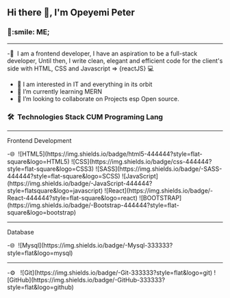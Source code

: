 <h2> Hi there 👋, I'm Opeyemi Peter </h2>

<h3> 👨:smile: ME;   </h3>
<hr/>

-👨   &nbsp;I am a frontend developer, I have an aspiration to be a full-stack developer,   Until then, I write clean, elegant and efficient code for the client's side with  HTML,       CSS and Javascript => {reactJS} 💻
- 🔭 I am interested in IT and everything in its orbit
- 🌱 I’m currently learning MERN
- 👯 I’m looking to collaborate on Projects esp Open source.

<h3> 🛠 &nbsp;Technologies Stack CUM Programing Lang</h3>

<hr/>
<p>Frontend Development</p>
  -🌐&nbsp;
    ![HTML5](https://img.shields.io/badge/html5-444444?style=flat-square&logo=HTML5)
    ![CSS](https://img.shields.io/badge/css-444444?style=flat-square&logo=CSS3)
    ![SASS](https://img.shields.io/badge/-SASS-444444?style=flat-square&logo=SCSS)
    ![JavaScript](https://img.shields.io/badge/-JavaScript-444444?style=flatsquare&logo=javascript)
    ![React](https://img.shields.io/badge/-React-444444?style=flat-square&logo=react)
    ![BOOTSTRAP](https://img.shields.io/badge/-Bootstrap-444444?style=flat-square&logo=bootstrap)
 
 <hr/>
 <p>Database</p>
 -🌐&nbsp;
 ![Mysql](https://img.shields.io/badge/-Mysql-333333?style=flat&logo=mysql)
<hr/>
 -⚙️ &nbsp;
  ![Git](https://img.shields.io/badge/-Git-333333?style=flat&logo=git)
  ![GitHub](https://img.shields.io/badge/-GitHub-333333?style=flat&logo=github)
